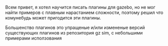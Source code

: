 Всем привет, я хотел научится писать плагины для gazebo, но не мог найти примеров с плавным нарастанием сложности, поэтому решил что комунебудь может пригодится эти плагины.

Большенство плагинов это упращеные и/или измененые версий существующих плагинов из репозитория gz sim, с небольшими примерами исползования 